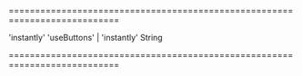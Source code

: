 <!--**
/*-------------------------------------------
    Auto-generated file. Do not modify.
-------------------------------------------

**-->
===========================================================================
<!--hidden--><!--/hidden-->
<!--default-->'instantly'<!--/default-->
<!--acceptValues-->'useButtons' | 'instantly'<!--/acceptValues-->
<!--type-->String<!--/type-->
===========================================================================

<!--shortDescription-->

<!--/shortDescription-->

<!--fullDescription-->

<!--/fullDescription-->